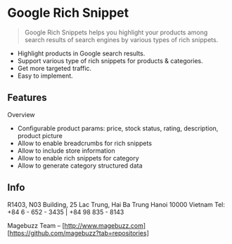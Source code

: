 # Google Rich Snippet
> Google Rich Snippets helps you highlight your products among search results of search engines by various types of rich snippets.


* Highlight products in Google search results.
* Support various type of rich snippets for products & categories.
* Get more targeted traffic.
* Easy to implement.


## Features
   Overview

* Configurable product params: price, stock status, rating, description, product picture
* Allow to enable breadcrumbs for rich snippets
* Allow to include store information
* Allow to enable rich snippets for category
* Allow to generate category structured data


## Info

R1403, N03 Building, 25 Lac Trung, Hai Ba Trung
Hanoi 10000
Vietnam
Tel: +84 6 - 652 - 3435 | +84 98 835 - 8143

Magebuzz Team – [http://www.magebuzz.com]
[https://github.com/magebuzz?tab=repositories]

